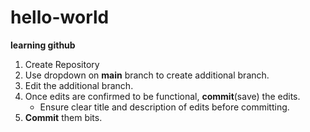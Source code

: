 # hello-world
**learning github**
1. Create Repository
2. Use dropdown on **main** branch to create additional branch.
3. Edit the additional branch.
4. Once edits are confirmed to be functional, **commit**(save) the edits.
   - Ensure clear title and description of edits before committing.
5. **Commit** them bits.
